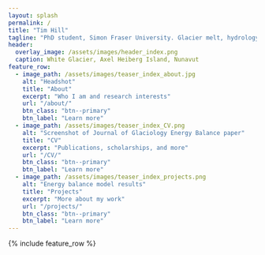 ```yaml
---
layout: splash
permalink: /
title: "Tim Hill"
tagline: "PhD student, Simon Fraser University. Glacier melt, hydrology, and dynamics modelling"
header:
  overlay_image: /assets/images/header_index.png
  caption: White Glacier, Axel Heiberg Island, Nunavut
feature_row:
  - image_path: /assets/images/teaser_index_about.jpg
    alt: "Headshot"
    title: "About"
    excerpt: "Who I am and research interests"
    url: "/about/"
    btn_class: "btn--primary"
    btn_label: "Learn more"
  - image_path: /assets/images/teaser_index_CV.png
    alt: "Screenshot of Journal of Glaciology Energy Balance paper"
    title: "CV"
    excerpt: "Publications, scholarships, and more"
    url: "/CV/"
    btn_class: "btn--primary"
    btn_label: "Learn more"
  - image_path: /assets/images/teaser_index_projects.png
    alt: "Energy balance model results"
    title: "Projects"
    excerpt: "More about my work"
    url: "/projects/"
    btn_class: "btn--primary"
    btn_label: "Learn more"      
---
```


{% include feature_row %}
